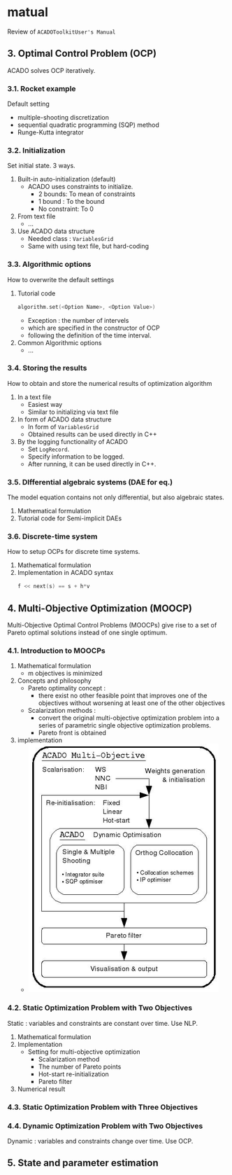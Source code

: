 # matual
Review of `ACADOToolkitUser's Manual`


## 3. Optimal Control Problem (OCP)
ACADO solves OCP iteratively.

### 3.1. Rocket example
Default setting
* multiple-shooting discretization
* sequential quadratic programming (SQP) method
* Runge-Kutta integrator

### 3.2. Initialization
Set initial state. 3 ways.
1. Built-in auto-initialization (default)
    * ACADO uses constraints to initialize.
        * 2 bounds: To mean of constraints
        * 1 bound : To the bound
        * No constraint: To 0
2. From text file
    * ...
3. Use ACADO data structure
    * Needed class : `VariablesGrid`
    * Same with using text file, but hard-coding

### 3.3. Algorithmic options
How to overwrite the default settings
1. Tutorial code
    ```cpp
    algorithm.set(<Option Name>, <Option Value>)
    ```
    * Exception : the number of intervels
    * which are specified in the constructor of OCP
    * following the definition of the time interval.
2. Common Algorithmic options
    * ...

### 3.4. Storing the results
How to obtain and store the numerical results of optimization algorithm
1. In a text file
    * Easiest way
    * Similar to initializing via text file
2. In form of ACADO data structure
    * In form of `VariablesGrid`
    * Obtained results can be used directly in C++
3. By the logging functionality of ACADO
    * Set `LogRecord`.
    * Specify information to be logged.
    * After running, it can be used directly in C++.

### 3.5. DIfferential algebraic systems (DAE for eq.)
The model equation contains not only differential, but also algebraic states.
1. Mathematical formulation
2. Tutorial code for Semi-implicit DAEs

### 3.6. Discrete-time system
How to setup OCPs for discrete time systems.
1. Mathematical formulation
2. Implementation in ACADO syntax
    ```cpp
    f << next(s) == s + h*v
    ```



## 4. Multi-Objective Optimization (MOOCP)
Multi-Objective Optimal Control Problems (MOOCPs) give rise to a set of Pareto optimal solutions instead of one single optimum.

### 4.1. Introduction to MOOCPs
1. Mathematical formulation
    * m objectives is minimized
2. Concepts and philosophy
    * Pareto optimality concept : 
        * there exist no other feasible point that improves one of the objectives without worsening at least one of the other objectives
    * Scalarization methods : 
        * convert the original multi-objective optimization problem into a series of parametric single objective optimization problems. 
        * Pareto front is obtained
3. implementation
    * ![Figure4.2](./image/Figure4.2.jpg)

### 4.2. Static Optimization Problem with Two Objectives
Static : variables and constraints are constant over time. Use NLP.
1. Mathematical formulation
2. Implementation
    * Setting for multi-objective optimization
        * Scalarization method
        * The number of Pareto points
        * Hot-start re-initialization
        * Pareto filter
3. Numerical result


### 4.3. Static Optimization Problem with Three Objectives

### 4.4. Dynamic Optimization Problem with Two Objectives
Dynamic : variables and constraints change over time. Use OCP.



## 5. State and parameter estimation


